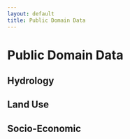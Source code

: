 ```yaml
---
layout: default
title: Public Domain Data
---
```


# Public Domain Data

## Hydrology
## Land Use
## Socio-Economic